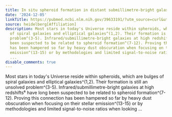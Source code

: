 ```yaml
---
title: In situ spheroid formation in distant submillimetre-bright galaxies
date: '2024-12-05'
linkTitle: https://pubmed.ncbi.nlm.nih.gov/39633191/?utm_source=curl&utm_medium=rss&utm_campaign=pubmed-2&utm_content=1FakS-2QOkCT8HsMOQP1bCRQ4YzyumYOmxmF0moLsQ3dFB1E9V&fc=20220326224207&ff=20241205173603&v=2.18.0.post9+e462414
source: heidelberg[Affiliation]
description: Most stars in today's Universe reside within spheroids, which are bulges
  of spiral galaxies and elliptical galaxies^(1,2). Their formation is still an unsolved
  problem^(3-5). Infrared/submillimetre-bright galaxies at high redshifts⁶ have long
  been suspected to be related to spheroid formation^(7-12). Proving this connection
  has been hampered so far by heavy dust obscuration when focusing on their stellar
  emission^(13-15) or by methodologies and limited signal-to-noise ratios when looking
  ...
disable_comments: true
---
```

Most stars in today's Universe reside within spheroids, which are bulges of spiral galaxies and elliptical galaxies^(1,2). Their formation is still an unsolved problem^(3-5). Infrared/submillimetre-bright galaxies at high redshifts⁶ have long been suspected to be related to spheroid formation^(7-12). Proving this connection has been hampered so far by heavy dust obscuration when focusing on their stellar emission^(13-15) or by methodologies and limited signal-to-noise ratios when looking ...